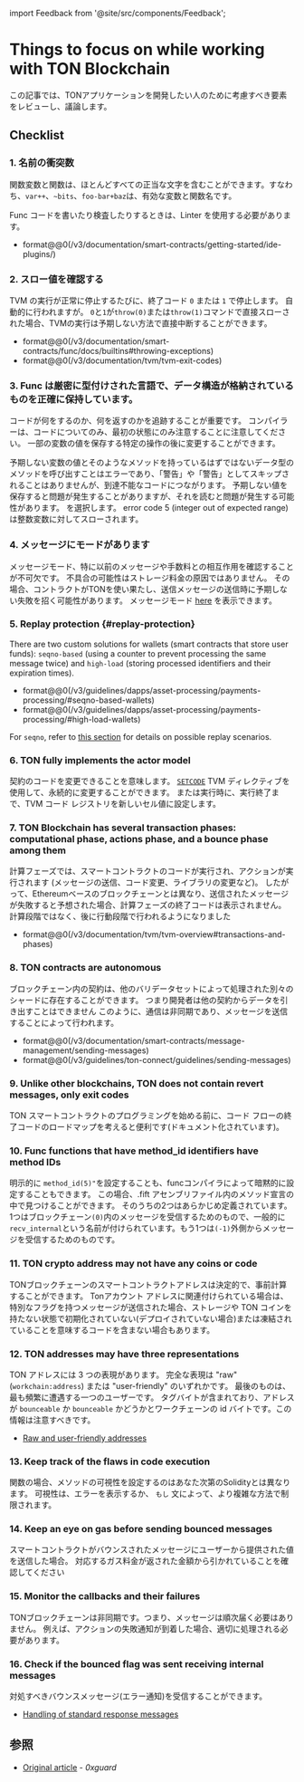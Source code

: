import Feedback from '@site/src/components/Feedback';

# Things to focus on while working with TON Blockchain

この記事では、TONアプリケーションを開発したい人のために考慮すべき要素をレビューし、議論します。

## Checklist

### 1. 名前の衝突数

関数変数と関数は、ほとんどすべての正当な文字を含むことができます。すなわち、`var++`、`~bits`、`foo-bar+baz`は、有効な変数と関数名です。

Func コードを書いたり検査したりするときは、Linter を使用する必要があります。

- format@@0(/v3/documentation/smart-contracts/getting-started/ide-plugins/)

### 2. スロー値を確認する

TVM の実行が正常に停止するたびに、終了コード `0` または `1` で停止します。 自動的に行われますが。 `0`と`1`が`throw(0)`または`throw(1)`コマンドで直接スローされた場合、TVMの実行は予期しない方法で直接中断することができます。

- format@@0(/v3/documentation/smart-contracts/func/docs/builtins#throwing-exceptions)
- format@@0(/v3/documentation/tvm/tvm-exit-codes)

### 3. Func は厳密に型付けされた言語で、データ構造が格納されているものを正確に保持しています。

コードが何をするのか、何を返すのかを追跡することが重要です。 コンパイラーは、コードについてのみ、最初の状態にのみ注意することに注意してください。 一部の変数の値を保存する特定の操作の後に変更することができます。

予期しない変数の値とそのようなメソッドを持っているはずではないデータ型のメソッドを呼び出すことはエラーであり、「警告」や「警告」としてスキップされることはありませんが、到達不能なコードにつながります。 予期しない値を保存すると問題が発生することがありますが、それを読むと問題が発生する可能性があります。 を選択します。 error code 5 (integer out of expected range) は整数変数に対してスローされます。

### 4. メッセージにモードがあります

メッセージモード、特に以前のメッセージや手数料との相互作用を確認することが不可欠です。 不具合の可能性はストレージ料金の原因ではありません。 その場合、コントラクトがTONを使い果たし、送信メッセージの送信時に予期しない失敗を招く可能性があります。 メッセージモード [here](/v3/documentation/smart-contracts/message-management/sending-messages#message-modes) を表示できます。

### 5. Replay protection {#replay-protection}

There are two custom solutions for wallets (smart contracts that store user funds): `seqno-based` (using a counter to prevent processing the same message twice) and `high-load` (storing processed identifiers and their expiration times).

- format@@0(/v3/guidelines/dapps/asset-processing/payments-processing/#seqno-based-wallets)
- format@@0(/v3/guidelines/dapps/asset-processing/payments-processing/#high-load-wallets)

For `seqno`, refer to [this section](/v3/documentation/smart-contracts/message-management/sending-messages#mode3) for details on possible replay scenarios.

### 6. TON fully implements the actor model

契約のコードを変更できることを意味します。 [`SETCODE`](/v3/documentation/smart-contrits/func/docs/stdlib#set_code) TVM ディレクティブを使用して、永続的に変更することができます。 または実行時に、実行終了まで、TVM コード レジストリを新しいセル値に設定します。

### 7. TON Blockchain has several transaction phases: computational phase, actions phase, and a bounce phase among them

計算フェーズでは、スマートコントラクトのコードが実行され、アクションが実行されます (メッセージの送信、コード変更、ライブラリの変更など)。 したがって、Ethereumベースのブロックチェーンとは異なり、送信されたメッセージが失敗すると予想された場合、計算フェーズの終了コードは表示されません。 計算段階ではなく、後に行動段階で行われるようになりました

- format@@0(/v3/documentation/tvm/tvm-overview#transactions-and-phases)

### 8. TON contracts are autonomous

ブロックチェーン内の契約は、他のバリデータセットによって処理された別々のシャードに存在することができます。 つまり開発者は他の契約からデータを引き出すことはできません このように、通信は非同期であり、メッセージを送信することによって行われます。

- format@@0(/v3/documentation/smart-contracts/message-management/sending-messages)
- format@@0(/v3/guidelines/ton-connect/guidelines/sending-messages)

### 9. Unlike other blockchains, TON does not contain revert messages, only exit codes

TON スマートコントラクトのプログラミングを始める前に、コード フローの終了コードのロードマップを考えると便利です(ドキュメント化されています)。

### 10. Func functions that have method_id identifiers have method IDs

明示的に `method_id(5)"`を設定することも、funcコンパイラによって暗黙的に設定することもできます。 この場合、.fift アセンブリファイル内のメソッド宣言の中で見つけることができます。 そのうちの2つはあらかじめ定義されています。1つはブロックチェーン`(0)`内のメッセージを受信するためのもので、一般的に`recv_internal`という名前が付けられています。もう1つは`(-1)`外側からメッセージを受信するためのものです。

### 11. TON crypto address may not have any coins or code

TONブロックチェーンのスマートコントラクトアドレスは決定的で、事前計算することができます。 Tonアカウント アドレスに関連付けられている場合は、特別なフラグを持つメッセージが送信された場合、ストレージや TON コインを持たない状態で初期化されていない(デプロイされていない場合)または凍結されていることを意味するコードを含まない場合もあります。

### 12. TON addresses may have three representations

TON アドレスには 3 つの表現があります。
完全な表現は "raw" (`workchain:address`) または "user-friendly" のいずれかです。 最後のものは、最も頻繁に遭遇する一つのユーザーです。 タグバイトが含まれており、アドレスが `bounceable` か `bounceable` かどうかとワークチェーンの id バイトです。この情報は注意すべきです。

- [Raw and user-friendly addresses](/v3/documentation/smart-contracts/addresses#raw-and-user-friendly-addresses)

### 13. Keep track of the flaws in code execution

関数の場合、メソッドの可視性を設定するのはあなた次第のSolidityとは異なります。 可視性は、エラーを表示するか、 `もし` 文によって、より複雑な方法で制限されます。

### 14. Keep an eye on gas before sending bounced messages

スマートコントラクトがバウンスされたメッセージにユーザーから提供された値を送信した場合。 対応するガス料金が返された金額から引かれていることを確認してください

### 15. Monitor the callbacks and their failures

TONブロックチェーンは非同期です。つまり、メッセージは順次届く必要はありません。 例えば、アクションの失敗通知が到着した場合、適切に処理される必要があります。

### 16. Check if the bounced flag was sent receiving internal messages

対処すべきバウンスメッセージ(エラー通知)を受信することができます。

- [Handling of standard response messages](/v3/documentation/smart-contracts/message-management/internal-messages#handling-of-standard-response-messages)

## 参照

- [Original article](https://0xguard.com/things_to_focus_on_while_working_with_ton_blockchain) - *0xguard*

<Feedback />

